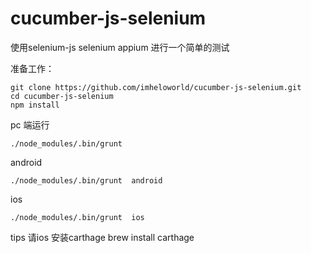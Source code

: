 # cucumber-js-selenium
使用selenium-js selenium appium 进行一个简单的测试

准备工作：

```
git clone https://github.com/imheloworld/cucumber-js-selenium.git
cd cucumber-js-selenium
npm install
```

pc 端运行

```
./node_modules/.bin/grunt 
```

android

```
./node_modules/.bin/grunt  android
```

ios

```
./node_modules/.bin/grunt  ios
```
tips 请ios 安装carthage   brew install carthage
